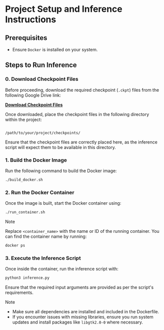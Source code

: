 # Project Setup and Inference Instructions

## Prerequisites

- Ensure `Docker` is installed on your system.

## Steps to Run Inference

### 0. Download Checkpoint Files

Before proceeding, download the required checkpoint (`.ckpt`) files from the following Google Drive link:

**[Download Checkpoint Files](<Insert_Google_Drive_Link_Here>)**

Once downloaded, place the checkpoint files in the following directory within the project:

```

/path/to/your/project/checkpoints/

```

Ensure that the checkpoint files are correctly placed here, as the inference script will expect them to be available in this directory.

### 1. Build the Docker Image

Run the following command to build the Docker image:

```bash
./build_docker.sh
````

### 2\. Run the Docker Container

Once the image is built, start the Docker container using:

```bash
./run_container.sh
```

> [!NOTE] 
> Replace `<container_name>` with the name or ID of the running container. You can find the container name by running:
> 
> ```bash
> docker ps
> ```

### 3\. Execute the Inference Script

Once inside the container, run the inference script with:

```bash
python3 inference.py
```

Ensure that the required input arguments are provided as per the script's requirements.

> [!NOTE] 
> 
> *   Make sure all dependencies are installed and included in the Dockerfile.
> *   If you encounter issues with missing libraries, ensure you run system updates and install packages like `libgtk2.0-0` where necessary.
> 